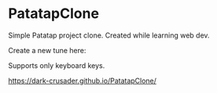 # PatatapClone
Simple Patatap project clone. Created while learning web dev.

Create a new tune here:

Supports only keyboard keys.

https://dark-crusader.github.io/PatatapClone/
